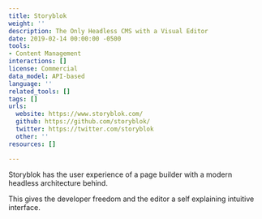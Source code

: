 ```yaml
---
title: Storyblok
weight: ''
description: The Only Headless CMS with a Visual Editor
date: 2019-02-14 00:00:00 -0500
tools:
- Content Management
interactions: []
license: Commercial
data_model: API-based
language: ''
related_tools: []
tags: []
urls:
  website: https://www.storyblok.com/
  github: https://github.com/storyblok/
  twitter: https://twitter.com/storyblok
  other: ''
resources: []

---
```

Storyblok has the user experience of a page builder with a modern headless architecture behind.

This gives the developer freedom and the editor a self explaining intuitive interface.